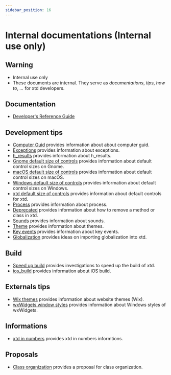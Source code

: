 ```yaml
---
sidebar_position: 16
---
```


# Internal documentations (**Internal use only**)

## Warning

* Internal use only
* These documents are internal. They serve as *documentations*, *tips*, *how to*, *...* for xtd developers.

## Documentation

* [Developer's Reference Guide](https://gammasoft71.github.io/xtd/reference_guides/developer/index.html)

## Development tips

* [Computer Guid](/docs/documentation/Internal/computer_guid) provides information about about computer guid.
* [Exceptions](/docs/documentation/Internal/exceptions) provides information about exceptions.
* [h_results](/docs/documentation/Internal/hresults) provides information about h_results.
* [Gnome default size of controls](/docs/documentation/Internal/default_size_of_controls_g) provides information about default control sizes on Gnome.
* [macOS default size of controls](/docs/documentation/Internal/default_size_of_controls_m) provides information about default control sizes on macOS.
* [Windows default size of controls](/docs/documentation/Internal/default_size_of_controls_w) provides information about default control sizes on Windows.
* [xtd default size of controls](/docs/documentation/Internal/default_size_of_controls) provides information about default controls for xtd.
* [Process](/docs/documentation/Internal/process) provides information about process.
* [Deprecated](/docs/documentation/Internal/deprecated) provides information about how to remove a method or class in xtd.
* [Sounds](/docs/documentation/Internal/sounds) provides information about sounds.
* [Theme](/docs/documentation/Internal/theme) provides information about themes.
* [Key events](/docs/documentation/Internal/key_events) provides information about key events.
* [Globalization](/docs/documentation/Internal/globalization) provides ideas on importing globalization into xtd.

## Build

* [Speed up build](/docs/documentation/Internal/speedup_build) provides investigations to speed up the build of xtd.
* [ios_build](/docs/documentation/Internal/ios_build) provides information about iOS build.

## Externals tips

* [Wix themes](/docs/documentation/Internal/wix_themes) provides information about website themes (Wix).
* [wxWidgets window styles](/docs/documentation/Internal/wxwidgets_window_styles) provides information about Windows styles of wxWidgets.

## Informations

* [xtd in numbers](/docs/documentation/Internal/some_numbers) provides xtd in numbers informtions.

## Proposals

* [Class organization](/docs/documentation/Internal/class_organization) provides a proposal for class organization.
